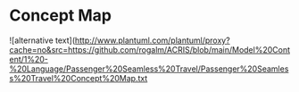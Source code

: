# Concept Map

![alternative text](http://www.plantuml.com/plantuml/proxy?cache=no&src=https://github.com/rogalm/ACRIS/blob/main/Model%20Content/1%20-%20Language/Passenger%20Seamless%20Travel/Passenger%20Seamless%20Travel%20Concept%20Map.txt